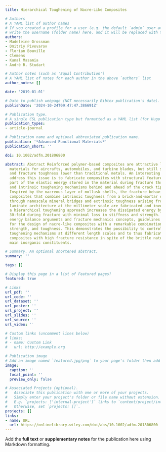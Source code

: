 ```yaml
---
title: Hierarchical Toughening of Nacre-Like Composites

# Authors
# A YAML list of author names
# If you created a profile for a user (e.g. the default `admin` user at `content/authors/admin/`), 
# write the username (folder name) here, and it will be replaced with their full name and linked to their profile.
authors:
- Madeleine Grossman
- Dmitriy Pivovarov
- Florian Bouville
- Clemens
- Kunal Masania
- André R. Studart

# Author notes (such as 'Equal Contribution')
# A YAML list of notes for each author in the above `authors` list
author_notes: []

date: '2019-01-01'

# Date to publish webpage (NOT necessarily Bibtex publication's date).
publishDate: '2024-10-24T09:47:47.386691Z'

# Publication type.
# A single CSL publication type but formatted as a YAML list (for Hugo requirements).
publication_types:
- article-journal

# Publication name and optional abbreviated publication name.
publication: '*Advanced Functional Materials*'
publication_short: ''

doi: 10.1002/adfm.201806800

abstract: Abstract Reinforced polymer-based composites are attractive lightweight
  materials for aircrafts, automobiles, and turbine blades, but still show strength
  and fracture toughness lower than traditional metals. An interesting approach to
  address this issue is to fabricate composites with structural features that absorb
  part of the elastic energy stored in the material during fracture through extrinsic
  and intrinsic toughening mechanisms behind and ahead of the crack tip, respectively.
  Inspired by the nacreous layer of mollusk shells, the fracture behavior of multiscale
  composites that combine intrinsic toughness from a brick-and-mortar structure connected
  through nanoscale mineral bridges and extrinsic toughness arising from a brittle–ductile
  laminate architecture at the millimeter scale are fabricated and investigated. Such
  a hierarchical toughening approach increases the dissipated energy by more than
  30-fold during fracture with minimal loss in stiffness and strength. Using simple
  energy balance arguments and fracture mechanics concepts, guidelines are established
  for the design of nacre-like composites with a remarkable combination of stiffness,
  strength, and toughness. This demonstrates the possibility to controllably introduce
  toughening mechanisms at different length scales and to thus fabricate hierarchical
  composites with high fracture resistance in spite of the brittle nature of their
  main inorganic constituents.

# Summary. An optional shortened abstract.
summary: ''

tags: []

# Display this page in a list of Featured pages?
featured: true

# Links
url_pdf: ''
url_code: ''
url_dataset: ''
url_poster: ''
url_project: ''
url_slides: ''
url_source: ''
url_video: ''

# Custom links (uncomment lines below)
# links:
# - name: Custom Link
#   url: http://example.org

# Publication image
# Add an image named `featured.jpg/png` to your page's folder then add a caption below.
image:
  caption: ''
  focal_point: ''
  preview_only: false

# Associated Projects (optional).
#   Associate this publication with one or more of your projects.
#   Simply enter your project's folder or file name without extension.
#   E.g. `projects: ['internal-project']` links to `content/project/internal-project/index.md`.
#   Otherwise, set `projects: []`.
projects: []
links:
- name: URL
  url: https://onlinelibrary.wiley.com/doi/abs/10.1002/adfm.201806800
---
```


Add the **full text** or **supplementary notes** for the publication here using Markdown formatting.
